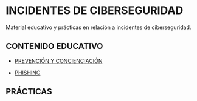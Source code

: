 # INCIDENTES DE CIBERSEGURIDAD
Material educativo y prácticas en relación a incidentes de ciberseguridad.

## CONTENIDO EDUCATIVO
- [PREVENCIÓN Y CONCIENCIACIÓN](https://github.com/pablojmcontacto/planesprevencionyconcienciacion/blob/main/README.md#planes-de-prevenci%C3%B3n-y-concienciaci%C3%B3n)

- [PHISHING](https://github.com/pablojmcontacto/PHISHING#phishing)
  
## PRÁCTICAS 
